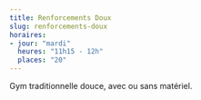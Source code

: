 ```yaml
---
title: Renforcements Doux
slug: renforcements-doux
horaires:
- jour: "mardi"
  heures: "11h15 - 12h"
  places: "20"
---
```

Gym traditionnelle douce, avec ou sans matériel.
